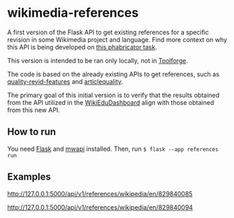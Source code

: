 # wikimedia-references
A first version of the Flask API to get existing references for a specific revision in some Wikimedia project and language.
Find more context on why this API is being developed on [this phabricator task](https://phabricator.wikimedia.org/T352177).

This version is intended to be ran only locally, not in [Toolforge](https://wikitech.wikimedia.org/wiki/Help:Toolforge/Web/Python).

The code is based on the already existing APIs to get references, such as [quality-revid-features](https://github.com/wikimedia/research-api-endpoint-template/blob/quality-article/model/wsgi.py#L621) and [articlequality](https://github.com/wikimedia/articlequality/blob/master/articlequality/feature_lists/enwiki.py#L49-L51).


The primary goal of this initial version is to verify that the results obtained from the API utilized in the [WikiEduDashboard](https://github.com/WikiEducationFoundation/WikiEduDashboard) align with those obtained from this new API.

## How to run

You need [Flask](https://flask.palletsprojects.com/en/3.0.x/installation/) and [mwapi](https://pypi.org/project/mwapi/) installed. Then, run
``$ flask --app references run``

## Examples

http://127.0.0.1:5000/api/v1/references/wikipedia/en/829840085

http://127.0.0.1:5000/api/v1/references/wikipedia/en/829840094
